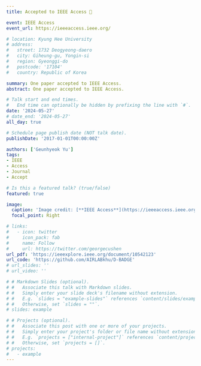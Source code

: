 ```yaml
---
title: Accepted to IEEE Access 🎉

event: IEEE Access
event_url: https://ieeeaccess.ieee.org/

# location: Kyung Hee University
# address:
#   street: 1732 Deogyeong-daero
#   city: Giheung-gu, Yongin-si
#   region: Gyeonggi-do
#   postcode: '17104'
#   country: Republic of Korea

summary: One paper accepted to IEEE Access.
abstract: One paper accepted to IEEE Access. 

# Talk start and end times.
#   End time can optionally be hidden by prefixing the line with `#`.
date: '2024-05-27'
# date_end: '2024-05-27'
all_day: true

# Schedule page publish date (NOT talk date).
publishDate: '2017-01-01T00:00:00Z'

authors: ['Geunhyeok Yu']
tags: 
- IEEE
- Access
- Journal
- Accept

# Is this a featured talk? (true/false)
featured: true

image:
  caption: 'Image credit: [**IEEE Access**](https://ieeeaccess.ieee.org/)'
  focal_point: Right

# links:
#   - icon: twitter
#     icon_pack: fab
#     name: Follow
#     url: https://twitter.com/georgecushen
url_pdf: 'https://ieeexplore.ieee.org/document/10542123'
url_code: 'https://github.com/AIRLABkhu/D-BADGE'
# url_slides: ''
# url_video: ''

# # Markdown Slides (optional).
# #   Associate this talk with Markdown slides.
# #   Simply enter your slide deck's filename without extension.
# #   E.g. `slides = "example-slides"` references `content/slides/example-slides.md`.
# #   Otherwise, set `slides = ""`.
# slides: example

# # Projects (optional).
# #   Associate this post with one or more of your projects.
# #   Simply enter your project's folder or file name without extension.
# #   E.g. `projects = ["internal-project"]` references `content/project/deep-learning/index.md`.
# #   Otherwise, set `projects = []`.
# projects:
#   - example
---
```


<!-- {{% callout note %}}
Click on the **Slides** button above to view the built-in slides feature.
{{% /callout %}} -->

<!-- Slides can be added in a few ways:

- **Create** slides using Hugo Blox Builder's [_Slides_](https://docs.hugoblox.com/reference/content-types/) feature and link using `slides` parameter in the front matter of the talk file
- **Upload** an existing slide deck to `static/` and link using `url_slides` parameter in the front matter of the talk file
- **Embed** your slides (e.g. Google Slides) or presentation video on this page using [shortcodes](https://docs.hugoblox.com/reference/markdown/).

Further event details, including [page elements](https://docs.hugoblox.com/reference/markdown/) such as image galleries, can be added to the body of this page. -->
